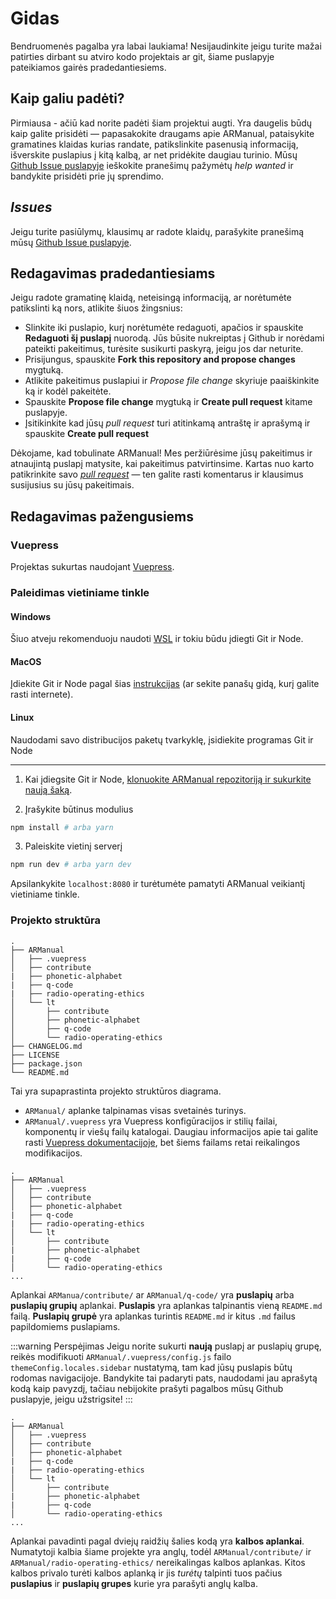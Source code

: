 # Gidas

Bendruomenės pagalba yra labai laukiama! Nesijaudinkite jeigu turite mažai patirties dirbant su atviro kodo projektais ar git, šiame puslapyje pateikiamos gairės pradedantiesiems.

## Kaip galiu padėti?

Pirmiausa - ačiū kad norite padėti šiam projektui augti. Yra daugelis būdų kaip galite prisidėti — papasakokite draugams apie ARManual, pataisykite gramatines klaidas kurias randate, patikslinkite pasenusią informaciją, išverskite puslapius į kitą kalbą, ar net pridėkite daugiau turinio. Mūsų [Github Issue puslapyje](https://github.com/LRMD/ARManual/issues) ieškokite pranešimų pažymėtų _help wanted_ ir bandykite prisidėti prie jų sprendimo.

## _Issues_

Jeigu turite pasiūlymų, klausimų ar radote klaidų, parašykite pranešimą mūsų [Github Issue puslapyje](https://github.com/LRMD/ARManual/issues).

## Redagavimas pradedantiesiams

Jeigu radote gramatinę klaidą, neteisingą informaciją, ar norėtumėte patikslinti ką nors, atlikite šiuos žingsnius:

- Slinkite iki puslapio, kurį norėtumėte redaguoti, apačios ir spauskite **Redaguoti šį puslapį** nuorodą. Jūs būsite nukreiptas į Github ir norėdami pateikti pakeitimus, turėsite susikurti paskyrą, jeigu jos dar neturite.
- Prisijungus, spauskite **Fork this repository and propose changes** mygtuką.
- Atlikite pakeitimus puslapiui ir _Propose file change_ skyriuje paaiškinkite ką ir kodėl pakeitėte.
- Spauskite **Propose file change** mygtuką ir **Create pull request** kitame puslapyje.
- Įsitikinkite kad jūsų _pull request_ turi atitinkamą antraštę ir aprašymą ir spauskite **Create pull request**

Dėkojame, kad tobulinate ARManual! Mes peržiūrėsime jūsų pakeitimus ir atnaujintą puslapį matysite, kai pakeitimus patvirtinsime. Kartas nuo karto patikrinkite savo [_pull request_](https://github.com/LRMD/ARManual/pulls) — ten galite rasti komentarus ir klausimus susijusius su jūsų pakeitimais.

## Redagavimas pažengusiems

### Vuepress

Projektas sukurtas naudojant [Vuepress](https://vuepress.vuejs.org/).

### Paleidimas vietiniame tinkle

#### Windows

Šiuo atveju rekomenduoju naudoti [WSL](https://medium.com/@johnwoodruff91/epic-dev-environment-with-wsl-dc81e234ae61) ir tokiu būdu įdiegti Git ir Node.

#### MacOS

Įdiekite Git ir Node pagal šias [instrukcijas](https://gist.github.com/nerdenough/d288f2e732637f55f9858070c6b8b15b) (ar sekite panašų gidą, kurį galite rasti internete).

#### Linux

Naudodami savo distribucijos paketų tvarkyklę, įsidiekite programas Git ir Node

---

1. Kai įdiegsite Git ir Node, [klonuokite ARManual repozitoriją ir sukurkite naują šaką](https://gist.github.com/Chaser324/ce0505fbed06b947d962).

1. Įrašykite būtinus modulius

```bash
npm install # arba yarn
```

3. Paleiskite vietinį serverį

```bash
npm run dev # arba yarn dev
```

Apsilankykite `localhost:8080` ir turėtumėte pamatyti ARManual veikiantį vietiniame tinkle.

### Projekto struktūra

```
.
├── ARManual
│   ├── .vuepress
│   ├── contribute
|   ├── phonetic-alphabet
|   ├── q-code
|   ├── radio-operating-ethics
│   └── lt
│       ├── contribute
│       ├── phonetic-alphabet
│       ├── q-code
│       └── radio-operating-ethics
├── CHANGELOG.md
├── LICENSE
├── package.json
└── README.md
```

Tai yra supaprastinta projekto struktūros diagrama.

- `ARManual/` aplanke talpinamas visas svetainės turinys.
- `ARManual/.vuepress` yra Vuepress konfigūracijos ir stilių failai, komponentų ir viešų failų katalogai. Daugiau informacijos apie tai galite rasti [Vuepress dokumentacijoje](https://vuepress.vuejs.org/), bet šiems failams retai reikalingos modifikacijos.

```{4,5,6,7}
.
├── ARManual
│   ├── .vuepress
│   ├── contribute
│   ├── phonetic-alphabet
|   ├── q-code
|   ├── radio-operating-ethics
│   └── lt
│       ├── contribute
|       ├── phonetic-alphabet
|       ├── q-code
│       └── radio-operating-ethics
...
```

Aplankai `ARManua/contribute/` ar `ARManual/q-code/` yra **puslapių** arba **puslapių grupių** aplankai. **Puslapis** yra aplankas talpinantis vieną `README.md` failą. **Puslapių grupė** yra aplankas turintis `README.md` ir kitus `.md` failus papildomiems puslapiams.

:::warning Perspėjimas
Jeigu norite sukurti **naują** puslapį ar puslapių grupę, reikės modifikuoti `ARManual/.vuepress/config.js` failo `themeConfig.locales.sidebar` nustatymą, tam kad jūsų puslapis būtų rodomas navigacijoje. Bandykite tai padaryti pats, naudodami jau aprašytą kodą kaip pavyzdį, tačiau nebijokite prašyti pagalbos mūsų Github puslapyje, jeigu užstrigsite!
:::

```{8,9,10,11,12}
.
├── ARManual
│   ├── .vuepress
│   ├── contribute
│   ├── phonetic-alphabet
|   ├── q-code
|   ├── radio-operating-ethics
│   └── lt
│       ├── contribute
|       ├── phonetic-alphabet
|       ├── q-code
│       └── radio-operating-ethics
...
```

Aplankai pavadinti pagal dviejų raidžių šalies kodą yra **kalbos aplankai**. Numatytoji kalbia šiame projekte yra anglų, todėl `ARManual/contribute/` ir `ARManual/radio-operating-ethics/` nereikalingas kalbos aplankas. Kitos kalbos privalo turėti kalbos aplanką ir jis _turėtų_ talpinti tuos pačius **puslapius** ir **puslapių grupes** kurie yra parašyti anglų kalba.
